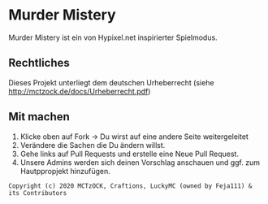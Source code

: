 # Murder Mistery

Murder Mistery ist ein von Hypixel.net inspirierter Spielmodus.

## Rechtliches
Dieses Projekt unterliegt dem deutschen Urheberrecht (siehe http://mctzock.de/docs/Urheberrecht.pdf)

## Mit machen
1. Klicke oben auf Fork -> Du wirst auf eine andere Seite weitergeleitet
2. Verändere die Sachen die Du ändern willst.
3. Gehe links auf Pull Requests und erstelle eine Neue Pull Request.
4. Unsere Admins werden sich deinen Vorschlag anschauen und ggf. zum Hautppropjekt hinzufügen.


``
Copyright (c) 2020 MCTzOCK, Craftions, LuckyMC (owned by Feja111) & its Contributors
``
